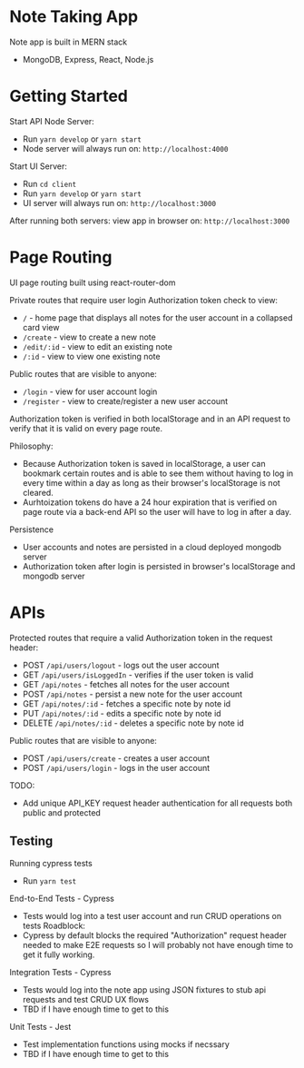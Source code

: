 # Note Taking App

Note app is built in MERN stack

-   MongoDB, Express, React, Node.js

# Getting Started

Start API Node Server:

-   Run `yarn develop` or `yarn start`
-   Node server will always run on: `http://localhost:4000`

Start UI Server:

-   Run `cd client`
-   Run `yarn develop` or `yarn start`
-   UI server will always run on: `http://localhost:3000`

After running both servers: view app in browser on: `http://localhost:3000`

# Page Routing

UI page routing built using react-router-dom

Private routes that require user login Authorization token check to view:

-   `/` - home page that displays all notes for the user account in a collapsed card view
-   `/create` - view to create a new note
-   `/edit/:id` - view to edit an existing note
-   `/:id` - view to view one existing note

Public routes that are visible to anyone:

-   `/login` - view for user account login
-   `/register` - view to create/register a new user account

Authorization token is verified in both localStorage and in an API request to verify that it is valid on every page route.

Philosophy:

-   Because Authorization token is saved in localStorage, a user can bookmark certain routes and is able to see them without having to log in every time within a day as long as their browser's localStorage is not cleared.
-   Aurhtoization tokens do have a 24 hour expiration that is verified on page route via a back-end API so the user will have to log in after a day.

Persistence

-   User accounts and notes are persisted in a cloud deployed mongodb server
-   Authorization token after login is persisted in browser's localStorage and mongodb server

# APIs

Protected routes that require a valid Authorization token in the request header:

-   POST `/api/users/logout` - logs out the user account
-   GET `/api/users/isLoggedIn` - verifies if the user token is valid
-   GET `/api/notes` - fetches all notes for the user account
-   POST `/api/notes` - persist a new note for the user account
-   GET `/api/notes/:id` - fetches a specific note by note id
-   PUT `/api/notes/:id` - edits a specific note by note id
-   DELETE `/api/notes/:id` - deletes a specific note by note id

Public routes that are visible to anyone:

-   POST `/api/users/create` - creates a user account
-   POST `/api/users/login` - logs in the user account

TODO:

-   Add unique API_KEY request header authentication for all requests both public and protected

## Testing

Running cypress tests

-   Run `yarn test`

End-to-End Tests - Cypress

-   Tests would log into a test user account and run CRUD operations on tests
    Roadblock:
-   Cypress by default blocks the required "Authorization" request header needed to make E2E requests so I will probably not have enough time to get it fully working.

Integration Tests - Cypress

-   Tests would log into the note app using JSON fixtures to stub api requests and test CRUD UX flows
-   TBD if I have enough time to get to this

Unit Tests - Jest

-   Test implementation functions using mocks if necssary
-   TBD if I have enough time to get to this
